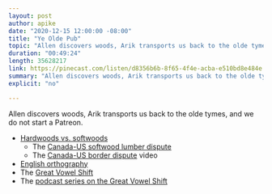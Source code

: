 ```yaml
---
layout: post
author: apike
date: "2020-12-15 12:00:00 -08:00"
title: "Ye Olde Pub"
topic: "Allen discovers woods, Arik transports us back to the olde tymes, and we do not start a Patreon."
duration: "00:49:24"
length: 35628217
link: https://pinecast.com/listen/d8356b6b-8f65-4f4e-acba-e510bd8e484e.mp3
summary: "Allen discovers woods, Arik transports us back to the olde tymes, and we do not start a Patreon."
explicit: "no"

---
```


Allen discovers woods, Arik transports us back to the olde tymes, and we do not start a Patreon.

- [Hardwoods vs. softwoods](https://science.howstuffworks.com/life/genetic/question598.htm)
  - The [Canada-US softwood lumber dispute](https://en.wikipedia.org/wiki/Canada%E2%80%93United_States_softwood_lumber_dispute)
  - The [Canada-US border dispute](https://www.youtube.com/watch?v=ROIK9_zh5Ts) video
- [English orthography](https://en.wikipedia.org/wiki/English_orthography)
- The [Great Vowel Shift](https://en.wikipedia.org/wiki/Great_Vowel_Shift)
- The [podcast series on the Great Vowel Shift](https://historyofenglishpodcast.com/2020/09/24/episode-141-the-great-vowel-shift-part-1/)

